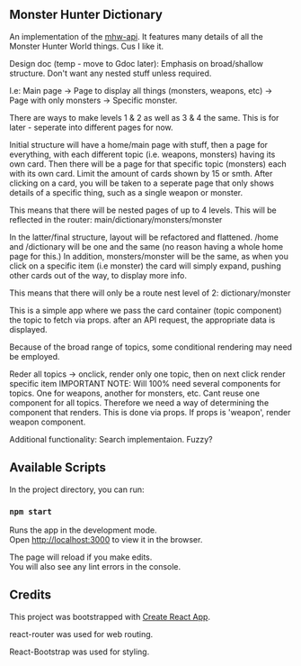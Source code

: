 ## Monster Hunter Dictionary

An implementation of the [mhw-api](https://docs.mhw-db.com/).
It features many details of all the Monster Hunter World things. Cus I like it.

Design doc (temp - move to Gdoc later):
Emphasis on broad/shallow structure. Don't want any nested stuff unless required.

I.e: Main page -> Page to display all things (monsters, weapons, etc) -> Page with only monsters -> Specific monster.

There are ways to make levels 1 & 2 as well as 3 & 4 the same. This is for later - seperate into different pages for now.

Initial structure will have a home/main page with stuff, then a page for everything, with each different topic (i.e. weapons, monsters) having its own card.
Then there will be a page for that specific topic (monsters) each with its own card. Limit the amount of cards shown by 15 or smth. 
After clicking on a card, you will be taken to a seperate page that only shows details of a specific thing, such as a single weapon or monster.

This means that there will be nested pages of up to 4 levels. This will be reflected in the router: main/dictionary/monsters/monster

In the latter/final structure, layout will be refactored and flattened. /home and /dictionary will be one and the same (no reason having a whole home page for this.) In addition, monsters/monster will be the same, as when you click on a specific item (i.e monster) the card will simply expand, pushing other cards out of the way, to display more info.

This means that there will only be a route nest level of 2: dictionary/monster

This is a simple app where we pass the card container (topic component) the topic to fetch
via props. after an API request, the appropriate data is displayed.

Because of the broad range of topics, some conditional rendering may need be employed.

Reder all topics -> onclick, render only one topic, then on next click render specific item
IMPORTANT NOTE: Will 100% need several components for topics. One for weapons, another for monsters, etc. Cant reuse one component for all topics.
Therefore we need a way of determining the component that renders.
This is done via props. If props is 'weapon', render weapon component.

Additional functionality:
Search implementaion. Fuzzy?

## Available Scripts

In the project directory, you can run:

### `npm start`

Runs the app in the development mode.<br />
Open [http://localhost:3000](http://localhost:3000) to view it in the browser.

The page will reload if you make edits.<br />
You will also see any lint errors in the console.


## Credits

This project was bootstrapped with [Create React App](https://github.com/facebook/create-react-app).

react-router was used for web routing.

React-Bootstrap was used for styling.
